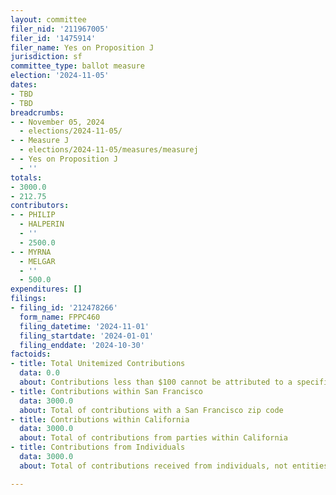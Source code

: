 ```yaml
---
layout: committee
filer_nid: '211967005'
filer_id: '1475914'
filer_name: Yes on Proposition J
jurisdiction: sf
committee_type: ballot measure
election: '2024-11-05'
dates:
- TBD
- TBD
breadcrumbs:
- - November 05, 2024
  - elections/2024-11-05/
- - Measure J
  - elections/2024-11-05/measures/measurej
- - Yes on Proposition J
  - ''
totals:
- 3000.0
- 212.75
contributors:
- - PHILIP
  - HALPERIN
  - ''
  - 2500.0
- - MYRNA
  - MELGAR
  - ''
  - 500.0
expenditures: []
filings:
- filing_id: '212478266'
  form_name: FPPC460
  filing_datetime: '2024-11-01'
  filing_startdate: '2024-01-01'
  filing_enddate: '2024-10-30'
factoids:
- title: Total Unitemized Contributions
  data: 0.0
  about: Contributions less than $100 cannot be attributed to a specific individual
- title: Contributions within San Francisco
  data: 3000.0
  about: Total of contributions with a San Francisco zip code
- title: Contributions within California
  data: 3000.0
  about: Total of contributions from parties within California
- title: Contributions from Individuals
  data: 3000.0
  about: Total of contributions received from individuals, not entities

---
```


